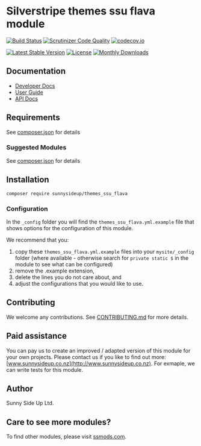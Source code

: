 # Silverstripe themes ssu flava module
[![Build Status](https://travis-ci.org/sunnysideup/silverstripe-themes_ssu_flava.svg?branch=master)](https://travis-ci.org/sunnysideup/silverstripe-themes_ssu_flava)
[![Scrutinizer Code Quality](https://scrutinizer-ci.com/g/sunnysideup/silverstripe-themes_ssu_flava/badges/quality-score.png?b=master)](https://scrutinizer-ci.com/g/sunnysideup/silverstripe-themes_ssu_flava/?branch=master)
[![codecov.io](https://codecov.io/github/sunnysideup/silverstripe-themes_ssu_flava/coverage.svg?branch=master)](https://codecov.io/github/sunnysideup/silverstripe-themes_ssu_flava?branch=master)

[![Latest Stable Version](https://poser.pugx.org/sunnysideup/themes_ssu_flava/version)](https://packagist.org/packages/sunnysideup/themes_ssu_flava)
[![License](https://poser.pugx.org/sunnysideup/themes_ssu_flava/license)](https://packagist.org/packages/sunnysideup/themes_ssu_flava)
[![Monthly Downloads](https://poser.pugx.org/sunnysideup/themes_ssu_flava/d/monthly)](https://packagist.org/packages/sunnysideup/themes_ssu_flava)


## Documentation



 * [Developer Docs](docs/en/INDEX.md)
 * [User Guide](docs/en/userguide.md)
 * [API Docs](http://docs.ssmods.com/sunnysideup/themes_ssu_flava/classes.xhtml)


## Requirements



See [composer.json](composer.json) for details


### Suggested Modules



See [composer.json](composer.json) for details


## Installation


```
composer require sunnysideup/themes_ssu_flava
```

### Configuration



In the `_config` folder you will find the `themes_ssu_flava.yml.example`
file that shows options for the configuration of this module.

We recommend that you:

  1. copy these `themes_ssu_flava.yml.example` files into your
`mysite/_config` folder (where available - otherwise search for `private static $` in the module to see what can be configured)
  2. remove the .example extension,
  3. delete the lines you do not care about, and
  4. adjust the configurations that you would like to use.


## Contributing



We welcome any contributions. See [CONTRIBUTING.md](CONTRIBUTING.md) for more details.

## Paid assistance



You can pay us to create an improved / adapted version of this module for your own projects.  Please contact us if you like to find out more: [www.sunnysideup.co.nz](http://www.sunnysideup.co.nz).  For exmaple, we can write tests for this module.  

## Author



Sunny Side Up Ltd.


## Care to see more modules?

To find other modules, please visit [ssmods.com](http://ssmods.com/).
